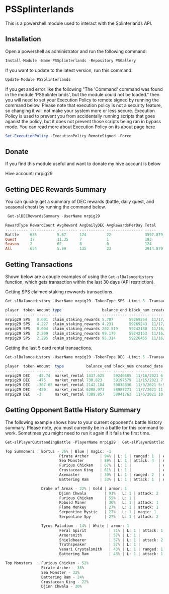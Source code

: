 # PSSplinterlands
This is a powershell module used to interact with the Splinterlands API.

## Installation
Open a powershell as administrator and run the following command:
```Powershell
Install-Module -Name PSSplinterlands -Repository PSGallery
```

If you want to update to the latest version, run this command:
```Powershell
Update-Module PSSplinterlands
```

If you get and error like the following "The 'Command' command was found in the module 'PSSplinterlands', but the module could not be loaded." then you will need to set your Execution Policy to remote signed by running the command below. Please note that execution policy is not a security feature, so changing it will not make your system more or less secure. Execution Policy is used to prevent you from accidentally running scripts that goes aganist the policy, but it does not prevent those scripts being ran in bypass mode. You can read more about Execution Policy on its about page [here](https://docs.microsoft.com/en-us/powershell/module/microsoft.powershell.core/about/about_execution_policies?view=powershell-7.1)
```Powershell
Set-ExecutionPolicy -ExecutionPolicy RemoteSigned -Force
```

## Donate
If you find this module useful and want to donate my hive account is below

Hive account: mrpig29

## Getting DEC Rewards Summary
You can quickly get a summary of DEC rewards (battle, daily quest, and seasonal chest) by running the command below.
```Powershell
 Get-slDECRewardsSummary -UserName mrpig29

RewardType RewardCount AvgReward AvgDailyDEC AvgRewardsPerDay Total    TotalDays
---------- ----------- --------- ----------- ---------------- -----    ---------
Battle     635         5.67      124         22               3597.879 29
Quest      17          11.35     7           1                193      27
Season     2           62        8           0                124      15
All        654         5.99      135         23               3914.879 29
```

## Getting Transactions
Shown below are a couple examples of using the `Get-slBalanceHistory` function, which gets transaction within the last 30 days (API restriction).

Getting SPS claimed staking rewwards transactions.
```Powershell
Get-slBalanceHistory -UserName mrpig29 -TokenType SPS -Limit 5 -TransactionType claim_staking_rewards

player  token Amount type                  balance_end block_num created_date          counterparty
------  ----- ------ ----                  ----------- --------- ------------          ------------
mrpig29 SPS   0.001  claim_staking_rewards 5.707       59269254  11/17/2021 6:57:09 PM $SPS_STAKING_REWARDS
mrpig29 SPS   4.227  claim_staking_rewards 4.231       59269243  11/17/2021 6:56:36 PM $SPS_STAKING_REWARDS
mrpig29 SPS   0.004  claim_staking_rewards 202.519     59242180  11/16/2021 8:19:12 PM $SPS_STAKING_REWARDS
mrpig29 SPS   2.299  claim_staking_rewards 99.179      59242153  11/16/2021 8:17:51 PM $SPS_STAKING_REWARDS
mrpig29 SPS   2.295  claim_staking_rewards 95.314      59226455  11/16/2021 7:10:27 AM $SPS_STAKING_REWARDS
```
Getting the last 5 card rental transactions.
```Powershell
Get-slBalanceHistory -UserName mrpig29 -TokenType DEC -Limit 5 -TransactionType market_rental

player  token Amount  type          balance_end block_num created_date          counterparty
------  ----- ------  ----          ----------- --------- ------------          ------------
mrpig29 DEC   -45.74  market_rental 1437.625    59240585  11/16/2021 6:59:18 PM $RENTAL_ESCROW
mrpig29 DEC   -475    market_rental 730.823     59197579  11/15/2021 7:02:57 AM $RENTAL_ESCROW
mrpig29 DEC   -307.65 market_rental 2142.184    59038330  11/9/2021 5:57:51 PM  $RENTAL_ESCROW
mrpig29 DEC   -420    market_rental 6208.973    58987271  11/7/2021 11:15:24 PM $RENTAL_ESCROW
mrpig29 DEC   -3      market_rental 7389.857    58941763  11/6/2021 10:12:36 AM $RENTAL_ESCROW
```

## Getting Opponent Battle History Summary
The following example shows how to your current opponent's battle history summary. Please note, you must currently be in a battle for this command to work. Sometimes you might need to run it again if it fails the first time.
```Powershell
Get-slPlayerOutstandingBattle -PlayerName mrpig29 | Get-slPlayerBattleSummary

Top Summoners : Bortus - 36% | Blue | magic: -1
                        Pirate Archer     | 94% | L: 1 | ranged: 1  | A: Blast
                        Sea Monster       | 89% | L: 1 | attack: 4  | A: Heal
                        Furious Chicken   | 67% | L: 1 |            | A:
                        Crustacean King   | 61% | L: 1 |            | A: Tank Heal
                        Axemaster         | 39% | L: 1 | ranged: 2  | A: Double Strike
                        Battering Ram     | 33% | L: 1 | attack: 1  | A: Opportunity

                Drake of Arnak - 22% | Gold | armor: 1
                        Djinn Chwala        | 91% | L: 1 | attack: 2  | A: Thorns
                        Furious Chicken     | 55% | L: 1 |            | A:
                        Kobold Miner        | 36% | L: 1 | attack: 1  | A: Sneak
                        Flame Monkey        | 27% | L: 1 | attack: 1  | A:
                        Serpentine Mystic   | 27% | L: 1 | magic: 1   | A: Affliction
                        Serpentine Spy      | 27% | L: 1 | attack: 2  | A: Opportunity

                Tyrus Paladium - 14% | White | armor: 1
                        Feral Spirit          | 71% | L: 1 | attack: 1  | A: Sneak
                        Armorsmith            | 57% | L: 1 |            | A: Repair
                        Shieldbearer          | 57% | L: 1 | attack: 2  | A: Taunt
                        Truthspeaker          | 57% | L: 1 |            | A: Protect
                        Venari Crystalsmith   | 43% | L: 1 | ranged: 1  | A: Tank Heal
                        Battering Ram         | 43% | L: 1 | attack: 1  | A: Opportunity

Top Monsters  : Furious Chicken - 52%
                Pirate Archer - 38%
                Sea Monster - 32%
                Battering Ram - 24%
                Crustacean King - 22%
                Djinn Chwala - 20%
```
